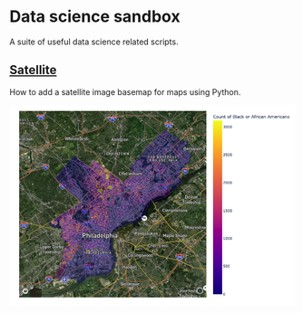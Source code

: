 # Data science sandbox

A suite of useful data science related scripts.

## [Satellite](/satellite/)

How to add a satellite image basemap for maps using Python.

![satellite image](satellite/images/satellite.png)
